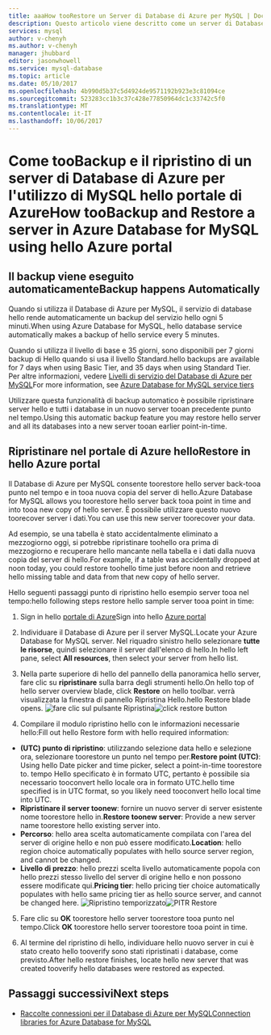 ```yaml
---
title: aaaHow tooRestore un Server di Database di Azure per MySQL | Documenti Microsoft
description: Questo articolo viene descritto come un server di Database di Azure per l'utilizzo di MySQL toorestore hello portale di Azure.
services: mysql
author: v-chenyh
ms.author: v-chenyh
manager: jhubbard
editor: jasonwhowell
ms.service: mysql-database
ms.topic: article
ms.date: 05/10/2017
ms.openlocfilehash: 4b990d5b37c5d4924de9571192b923e3c81094ce
ms.sourcegitcommit: 523283cc1b3c37c428e77850964dc1c33742c5f0
ms.translationtype: MT
ms.contentlocale: it-IT
ms.lasthandoff: 10/06/2017
---
```

# <a name="how-toobackup-and-restore-a-server-in-azure-database-for-mysql-using-hello-azure-portal"></a><span data-ttu-id="e626a-103">Come tooBackup e il ripristino di un server di Database di Azure per l'utilizzo di MySQL hello portale di Azure</span><span class="sxs-lookup"><span data-stu-id="e626a-103">How tooBackup and Restore a server in Azure Database for MySQL using hello Azure portal</span></span>

## <a name="backup-happens-automatically"></a><span data-ttu-id="e626a-104">Il backup viene eseguito automaticamente</span><span class="sxs-lookup"><span data-stu-id="e626a-104">Backup happens Automatically</span></span>
<span data-ttu-id="e626a-105">Quando si utilizza il Database di Azure per MySQL, il servizio di database hello rende automaticamente un backup del servizio hello ogni 5 minuti.</span><span class="sxs-lookup"><span data-stu-id="e626a-105">When using Azure Database for MySQL, hello database service automatically makes a backup of hello service every 5 minutes.</span></span> 

<span data-ttu-id="e626a-106">Quando si utilizza il livello di base e 35 giorni, sono disponibili per 7 giorni backup di Hello quando si usa il livello Standard.</span><span class="sxs-lookup"><span data-stu-id="e626a-106">hello backups are available for 7 days when using Basic Tier, and 35 days when using Standard Tier.</span></span> <span data-ttu-id="e626a-107">Per altre informazioni, vedere [Livelli di servizio del Database di Azure per MySQL](concepts-service-tiers.md)</span><span class="sxs-lookup"><span data-stu-id="e626a-107">For more information, see [Azure Database for MySQL service tiers](concepts-service-tiers.md)</span></span>

<span data-ttu-id="e626a-108">Utilizzare questa funzionalità di backup automatico è possibile ripristinare server hello e tutti i database in un nuovo server tooan precedente punto nel tempo.</span><span class="sxs-lookup"><span data-stu-id="e626a-108">Using this automatic backup feature you may restore hello server and all its databases into a new server tooan earlier point-in-time.</span></span>

## <a name="restore-in-hello-azure-portal"></a><span data-ttu-id="e626a-109">Ripristinare nel portale di Azure hello</span><span class="sxs-lookup"><span data-stu-id="e626a-109">Restore in hello Azure portal</span></span>
<span data-ttu-id="e626a-110">Il Database di Azure per MySQL consente toorestore hello server back-tooa punto nel tempo e in tooa nuova copia del server di hello.</span><span class="sxs-lookup"><span data-stu-id="e626a-110">Azure Database for MySQL allows you toorestore hello server back tooa point in time and into tooa new copy of hello server.</span></span> <span data-ttu-id="e626a-111">È possibile utilizzare questo nuovo toorecover server i dati.</span><span class="sxs-lookup"><span data-stu-id="e626a-111">You can use this new server toorecover your data.</span></span> 

<span data-ttu-id="e626a-112">Ad esempio, se una tabella è stato accidentalmente eliminato a mezzogiorno oggi, si potrebbe ripristinare toohello ora prima di mezzogiorno e recuperare hello mancante nella tabella e i dati dalla nuova copia del server di hello.</span><span class="sxs-lookup"><span data-stu-id="e626a-112">For example, if a table was accidentally dropped at noon today, you could restore toohello time just before noon and retrieve hello missing table and data from that new copy of hello server.</span></span>

<span data-ttu-id="e626a-113">Hello seguenti passaggi punto di ripristino hello esempio server tooa nel tempo:</span><span class="sxs-lookup"><span data-stu-id="e626a-113">hello following steps restore hello sample server tooa point in time:</span></span>

1. <span data-ttu-id="e626a-114">Sign in hello [portale di Azure](https://portal.azure.com/)</span><span class="sxs-lookup"><span data-stu-id="e626a-114">Sign into hello [Azure portal](https://portal.azure.com/)</span></span>

2. <span data-ttu-id="e626a-115">Individuare il Database di Azure per il server MySQL.</span><span class="sxs-lookup"><span data-stu-id="e626a-115">Locate your Azure Database for MySQL server.</span></span> <span data-ttu-id="e626a-116">Nel riquadro sinistro hello selezionare **tutte le risorse**, quindi selezionare il server dall'elenco di hello.</span><span class="sxs-lookup"><span data-stu-id="e626a-116">In hello left pane, select **All resources**, then select your server from hello list.</span></span>

3.  <span data-ttu-id="e626a-117">Nella parte superiore di hello del pannello della panoramica hello server, fare clic su **ripristinare** sulla barra degli strumenti hello.</span><span class="sxs-lookup"><span data-stu-id="e626a-117">On hello top of hello server overview blade, click **Restore** on hello toolbar.</span></span> <span data-ttu-id="e626a-118">verrà visualizzata la finestra di pannello Ripristina Hello.</span><span class="sxs-lookup"><span data-stu-id="e626a-118">hello Restore blade opens.</span></span>
<span data-ttu-id="e626a-119">![fare clic sul pulsante Ripristina](./media/howto-restore-server-portal/click-restore-button.png)</span><span class="sxs-lookup"><span data-stu-id="e626a-119">![click restore button](./media/howto-restore-server-portal/click-restore-button.png)</span></span>

4. <span data-ttu-id="e626a-120">Compilare il modulo ripristino hello con le informazioni necessarie hello:</span><span class="sxs-lookup"><span data-stu-id="e626a-120">Fill out hello Restore form with hello required information:</span></span>

- <span data-ttu-id="e626a-121">**(UTC) punto di ripristino**: utilizzando selezione data hello e selezione ora, selezionare toorestore un punto nel tempo per.</span><span class="sxs-lookup"><span data-stu-id="e626a-121">**Restore point (UTC)**: Using hello Date picker and time picker, select a point-in-time toorestore to.</span></span> <span data-ttu-id="e626a-122">tempo Hello specificato è in formato UTC, pertanto è possibile sia necessario tooconvert hello locale ora in formato UTC.</span><span class="sxs-lookup"><span data-stu-id="e626a-122">hello time specified is in UTC format, so you likely need tooconvert hello local time into UTC.</span></span>
- <span data-ttu-id="e626a-123">**Ripristinare il server toonew**: fornire un nuovo server di server esistente nome toorestore hello in.</span><span class="sxs-lookup"><span data-stu-id="e626a-123">**Restore toonew server**: Provide a new server name toorestore hello existing server into.</span></span>
- <span data-ttu-id="e626a-124">**Percorso**: hello area scelta automaticamente compilata con l'area del server di origine hello e non può essere modificato.</span><span class="sxs-lookup"><span data-stu-id="e626a-124">**Location**: hello region choice automatically populates with hello source server region, and cannot be changed.</span></span>
- <span data-ttu-id="e626a-125">**Livello di prezzo**: hello prezzi scelta livello automaticamente popola con hello prezzi stesso livello del server di origine hello e non possono essere modificate qui.</span><span class="sxs-lookup"><span data-stu-id="e626a-125">**Pricing tier**: hello pricing tier choice automatically populates with hello same pricing tier as hello source server, and cannot be changed here.</span></span> 
<span data-ttu-id="e626a-126">![Ripristino temporizzato](./media/howto-restore-server-portal/pitr-restore.png)</span><span class="sxs-lookup"><span data-stu-id="e626a-126">![PITR Restore](./media/howto-restore-server-portal/pitr-restore.png)</span></span>

5. <span data-ttu-id="e626a-127">Fare clic su **OK** toorestore hello server toorestore tooa punto nel tempo.</span><span class="sxs-lookup"><span data-stu-id="e626a-127">Click **OK** toorestore hello server toorestore tooa point in time.</span></span> 

6. <span data-ttu-id="e626a-128">Al termine del ripristino di hello, individuare hello nuovo server in cui è stato creato hello tooverify sono stati ripristinati i database, come previsto.</span><span class="sxs-lookup"><span data-stu-id="e626a-128">After hello restore finishes, locate hello new server that was created tooverify hello databases were restored as expected.</span></span>

## <a name="next-steps"></a><span data-ttu-id="e626a-129">Passaggi successivi</span><span class="sxs-lookup"><span data-stu-id="e626a-129">Next steps</span></span>
- [<span data-ttu-id="e626a-130">Raccolte connessioni per il Database di Azure per MySQL</span><span class="sxs-lookup"><span data-stu-id="e626a-130">Connection libraries for Azure Database for MySQL</span></span>](concepts-connection-libraries.md)